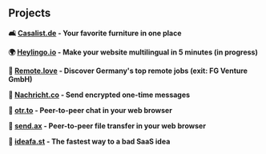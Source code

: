 ## Projects
<strong>

🛋️ [Casalist.de](https://casalist.de) - Your favorite furniture in one place

🌍 [Heylingo.io](https://heylingo.io) - Make your website multilingual in 5 minutes (in progress)

🏡 [Remote.love](https://remote.love) - Discover Germany's top remote jobs (exit: FG Venture GmbH)

🔗 [Nachricht.co](https://nachricht.co) - Send encrypted one-time messages

💬 [otr.to](https://otr.to) - Peer-to-peer chat in your web browser

🛜 [send.ax](https://send.ax) - Peer-to-peer file transfer in your web browser

💩 [ideafa.st](https://ideafa.st) - The fastest way to a bad SaaS idea

</strong>
